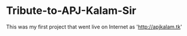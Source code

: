 # Tribute-to-APJ-Kalam-Sir
This was my first project that went live on Internet as 'http://apjkalam.tk'
